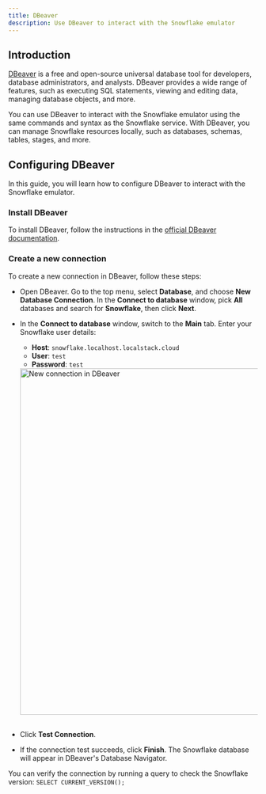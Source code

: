 ```yaml
---
title: DBeaver
description: Use DBeaver to interact with the Snowflake emulator
---
```




## Introduction

[DBeaver](https://dbeaver.io/) is a free and open-source universal database tool for developers, database administrators, and analysts. DBeaver provides a wide range of features, such as executing SQL statements, viewing and editing data, managing database objects, and more.

You can use DBeaver to interact with the Snowflake emulator using the same commands and syntax as the Snowflake service. With DBeaver, you can manage Snowflake resources locally, such as databases, schemas, tables, stages, and more.

## Configuring DBeaver

In this guide, you will learn how to configure DBeaver to interact with the Snowflake emulator.

### Install DBeaver

To install DBeaver, follow the instructions in the [official DBeaver documentation](https://dbeaver.io/download/).

### Create a new connection

To create a new connection in DBeaver, follow these steps:

-   Open DBeaver. Go to the top menu, select **Database**, and choose **New Database Connection**. In the **Connect to database** window, pick **All** databases and search for **Snowflake**, then click **Next**.
-   In the **Connect to database** window, switch to the **Main** tab. Enter your Snowflake user details: 
    - **Host**: `snowflake.localhost.localstack.cloud`
    - **User**: `test`
    - **Password**: `test`
    <img src="dbeaver-new-connection.png" alt="New connection in DBeaver" width="700"/>
    <br><br>

- Click **Test Connection**.
-   If the connection test succeeds, click **Finish**. The Snowflake database will appear in DBeaver's Database Navigator. 

You can verify the connection by running a query to check the Snowflake version: `SELECT CURRENT_VERSION();`
